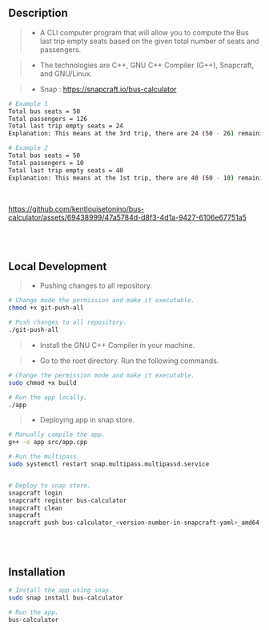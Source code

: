## Description
> - A CLI computer program that will allow you to compute the Bus last trip empty
    seats based on the given total number of seats and passengers.

> - The technologies are C++, GNU C++ Compiler (G++), Snapcraft, and GNU/Linux.

> - Snap : https://snapcraft.io/bus-calculator

```bash
# Example 1
Total bus seats = 50
Total passengers = 126
Total last trip empty seats = 24
Explanation: This means at the 3rd trip, there are 24 (50 - 26) remaining seats.

# Example 2
Total bus seats = 50
Total passengers = 10
Total last trip empty seats = 40
Explanation: This means at the 1st trip, there are 40 (50 - 10) remaining seats.
```

<br />

https://github.com/kentlouisetonino/bus-calculator/assets/69438999/47a5784d-d8f3-4d1a-9427-6106e67751a5

<br />
<br />



## Local Development
> - Pushing changes to all repository.

```bash
# Change mode the permission and make it executable.
chmod +x git-push-all

# Push changes to all repository.
./git-push-all
```

> - Install the GNU C++ Compiler in your machine.

> - Go to the root directory. Run the following commands.

```bash
# Change the permission mode and make it executable.
sudo chmod +x build

# Run the app locally.
./app
```

> - Deploying app in snap store.

```bash
# Manually compile the app.
g++ -o app src/app.cpp

# Run the multipass.
sudo systemctl restart snap.multipass.multipassd.service


# Deploy to snap store.
snapcraft login
snapcraft register bus-calculator
snapcraft clean
snapcraft
snapcraft push bus-calculator_<version-number-in-snapcraft-yaml>_amd64.snap --release=stable
```

<br />
<br />



## Installation

```bash
# Install the app using snap.
sudo snap install bus-calculator

# Run the app.
bus-calculator
```

